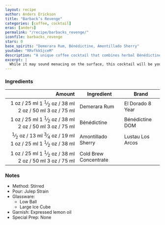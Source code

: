 ```yaml
---
layout: recipe
author: Anders Erickson
title: "Barback’s Revenge"
categories: [coffee, cocktail]
eras: [anders]
permalink: "/recipe/barbacks_revenge/"
iconfile: barbacks_revenge
stars: 0
base_spirits: "Demerara Rum, Bénédictine, Amontillado Sherry"
youtube: "RRvfkkSjceM"
description: "A unique coffee cocktail that combines herbal Bénédictine and savory Amontillado sherry with cold brew."
excerpt: |
  While it may sound menacing on the surface, this cocktail will be your cold-brew coffee's new best friend. With herbal sweetness from the rum and benedictine to savory elements from the sherry.
---
```


### Ingredients

| Amount | Ingredient            | Brand            |
| -----: | --------------------- | ---------------- |
|   <span class="onex active">1 oz  / 25 ml</span> <span class="onehalfx">1 <sup>1</sup>&frasl;<sub>2</sub> oz  / 38 ml</span> <span class="twox">2 oz  / 50 ml</span> <span class="threex">3 oz  / 75 ml</span>| Demerara Rum          | El Dorado 8 Year |
|   <span class="onex active">1 oz  / 25 ml</span> <span class="onehalfx">1 <sup>1</sup>&frasl;<sub>2</sub> oz  / 38 ml</span> <span class="twox">2 oz  / 50 ml</span> <span class="threex">3 oz  / 75 ml</span>| Bénédictine           | Bénédictine DOM  |
| <span class="onex active"> <sup>1</sup>&frasl;<sub>2</sub> oz  / 13 ml</span> <span class="onehalfx"> <sup>3</sup>&frasl;<sub>4</sub> oz  / 19 ml</span> <span class="twox">1 oz  / 25 ml</span> <span class="threex">1 <sup>1</sup>&frasl;<sub>2</sub> oz  / 38 ml</span>| Amontillado Sherry    | Lustau Los Arcos |
|   <span class="onex active">1 oz  / 25 ml</span> <span class="onehalfx">1 <sup>1</sup>&frasl;<sub>2</sub> oz  / 38 ml</span> <span class="twox">2 oz  / 50 ml</span> <span class="threex">3 oz  / 75 ml</span>| Cold Brew Concentrate |

### Notes

- Method: Stirred
- Pour: Julep Strain
- Glassware:
  - Low Ball
  - Large Ice Cube
- Garnish: Expressed lemon oil
- Special Prep: None

    
<script type="application/ld+json">
{
  "@context": "https://schema.org",
  "@type": "Recipe",
  "author": {
    "@type": "Person",
    "name": "{{ page.author }}"
    },
  "image": "{%- for page in page.categories limit: 1 %}{% assign cat = site.data.categories | where: "slug", page | first %}{{ site.url }}{{ site.baseurl}}/assets/images/category_{{cat.slug}}.svg{% endfor -%}",
  "description": "{{ page.excerpt | strip_html | replace: '"', "'" }}",
  "recipeIngredient": [
  "1 oz Demerara Rum ",
  "1 oz Bénédictine",
  "0.5 oz Amontillado Sherry ",
  "1 oz Cold Brew Concentrate"
    ],
  "name": "{{ page.title }}",
  "recipeInstructions": [
    {
      "@type": "HowToStep",
      "text": "- Method: Stirred"
    },
    {
      "@type": "HowToStep",
      "text": "- Pour: Julep Strain"
    },
    {
      "@type": "HowToStep",
      "text": "- Glassware:"
    },
    {
      "@type": "HowToStep",
      "text": "  - Low Ball"
    },
    {
      "@type": "HowToStep",
      "text": "  - Large Ice Cube"
    },
    {
      "@type": "HowToStep",
      "text": "- Garnish: Expressed lemon oil"
    },
    {
      "@type": "HowToStep",
      "text": "- Special Prep: None"
    }
    ],
  "recipeYield": "1 cocktail",
  "recipeCategory": "cocktail",
  {% if page.stars and site.data.ratings[page.iconfile].ratings -%}"aggregateRating": {
   "@type": "AggregateRating",
   "ratingValue": "{%- include stars_metadata.html %}",
   "bestRating": "5",
   "reviewCount": "2"},{%- endif %}
  "recipeCuisine": "global",
  "prepTime": "PT20M",
  "cookTime": "PT15S",
  "keywords": "{{ page.title }}, cocktail, {{ page.eras }}, {%- include category_metadata.html -%}, {%- include spirits_metadata.html -%}"
}
</script>

    